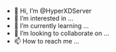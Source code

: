 - 👋 Hi, I’m @HyperXDServer
- 👀 I’m interested in ...
- 🌱 I’m currently learning ...
- 💞️ I’m looking to collaborate on ...
- 📫 How to reach me ...

<!---
HyperXDServer/HyperXDServer is a ✨ special ✨ repository because its `README.md` (this file) appears on your GitHub profile.
You can click the Preview link to take a look at your changes.
--->
